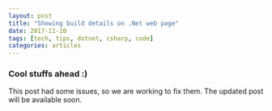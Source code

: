 ```yaml
---
layout: post
title: "Showing build details on .Net web page"
date: 2017-11-10
tags: [tech, tips, dotnet, csharp, code]
categories: articles
---
```


### Cool stuffs ahead :)

This post had some issues, so we are working to fix them. The updated post will be available soon.